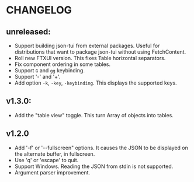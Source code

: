 CHANGELOG
=========

unreleased:
-----------
- Support building json-tui from external packages. Useful for distributions that
  want to package json-tui without using FetchContent.
- Roll new FTXUI version. This fixes Table horizontal separators.
- Fix component ordering in some tables.
- Support `G` and `gg` keybinding.
- Support '-' and '+'.
- Add option `-k`, `-key`, `-keybinding`. This displays the supported keys.

v1.3.0:
-------
- Add the "table view" toggle. This turn Array of objects into tables.

v1.2.0
------

- Add '-f' or '--fullscreen" options. It causes the JSON to be displayed on the
  alternate buffer, in fullscreen.
- Use 'q' or 'escape' to quit.
- Support Windows. Reading the JSON from stdin is not supported.
- Argument parser improvement.
